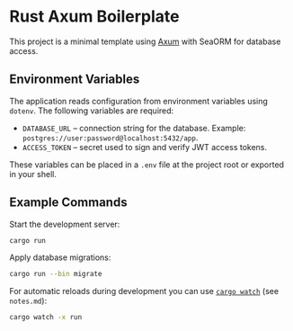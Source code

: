 # Rust Axum Boilerplate

This project is a minimal template using [Axum](https://github.com/tokio-rs/axum) with SeaORM for database access.

## Environment Variables

The application reads configuration from environment variables using `dotenv`. The following variables are required:

- `DATABASE_URL` &ndash; connection string for the database. Example: `postgres://user:password@localhost:5432/app`.
- `ACCESS_TOKEN` &ndash; secret used to sign and verify JWT access tokens.

These variables can be placed in a `.env` file at the project root or exported in your shell.

## Example Commands

Start the development server:

```bash
cargo run
```

Apply database migrations:

```bash
cargo run --bin migrate
```

For automatic reloads during development you can use [`cargo watch`](https://github.com/watchexec/cargo-watch) (see `notes.md`):

```bash
cargo watch -x run
```

